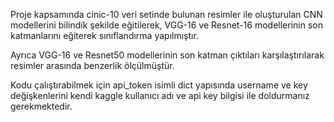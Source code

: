 Proje kapsamında cinic-10 veri setinde bulunan resimler ile oluşturulan CNN modellerini bilindik şekilde eğitilerek, VGG-16 ve Resnet-16 modellerinin son katmanlarını eğiterek sınıflandırma yapılmıştır.

Ayrıca VGG-16 ve Resnet50 modellerinin son katman çıktıları karşılaştırılarak resimler arasında benzerlik ölçülmüştür.

Kodu çalıştırabilmek için api_token isimli dict yapısında username ve key değişkenlerini kendi kaggle kullanıcı adı ve api key bilgisi ile doldurmanız gerekmektedir.